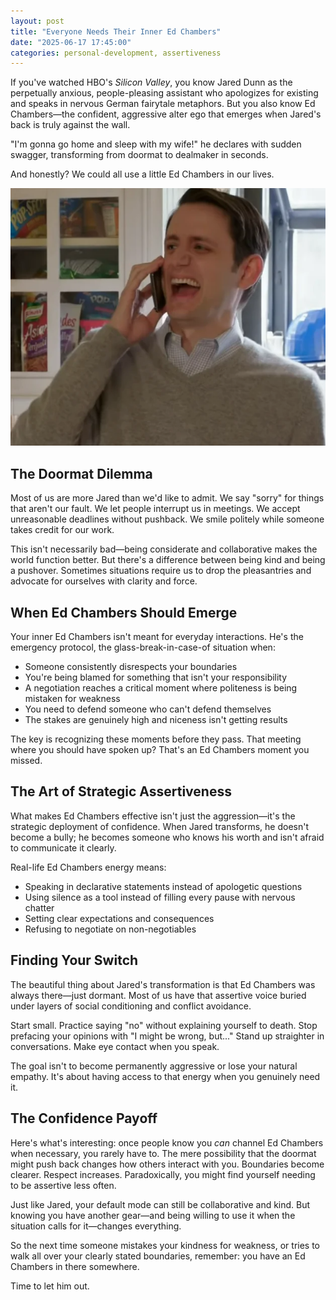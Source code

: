 ```yaml
---
layout: post
title: "Everyone Needs Their Inner Ed Chambers"
date: "2025-06-17 17:45:00"
categories: personal-development, assertiveness
---
```


If you've watched HBO's *Silicon Valley*, you know Jared Dunn as the perpetually anxious, people-pleasing assistant who apologizes for existing and speaks in nervous German fairytale metaphors. But you also know Ed Chambers—the confident, aggressive alter ego that emerges when Jared's back is truly against the wall. 

"I'm gonna go home and sleep with my wife!" he declares with sudden swagger, transforming from doormat to dealmaker in seconds.

And honestly? We could all use a little Ed Chambers in our lives.

![ed chambers](./ed.png)

## The Doormat Dilemma

Most of us are more Jared than we'd like to admit. We say "sorry" for things that aren't our fault. We let people interrupt us in meetings. We accept unreasonable deadlines without pushback. We smile politely while someone takes credit for our work.

This isn't necessarily bad—being considerate and collaborative makes the world function better. But there's a difference between being kind and being a pushover. Sometimes situations require us to drop the pleasantries and advocate for ourselves with clarity and force.

## When Ed Chambers Should Emerge

Your inner Ed Chambers isn't meant for everyday interactions. He's the emergency protocol, the glass-break-in-case-of situation when:

- Someone consistently disrespects your boundaries
- You're being blamed for something that isn't your responsibility  
- A negotiation reaches a critical moment where politeness is being mistaken for weakness
- You need to defend someone who can't defend themselves
- The stakes are genuinely high and niceness isn't getting results

The key is recognizing these moments before they pass. That meeting where you should have spoken up? That's an Ed Chambers moment you missed.

## The Art of Strategic Assertiveness

What makes Ed Chambers effective isn't just the aggression—it's the strategic deployment of confidence. When Jared transforms, he doesn't become a bully; he becomes someone who knows his worth and isn't afraid to communicate it clearly.

Real-life Ed Chambers energy means:
- Speaking in declarative statements instead of apologetic questions
- Using silence as a tool instead of filling every pause with nervous chatter
- Setting clear expectations and consequences
- Refusing to negotiate on non-negotiables

## Finding Your Switch

The beautiful thing about Jared's transformation is that Ed Chambers was always there—just dormant. Most of us have that assertive voice buried under layers of social conditioning and conflict avoidance. 

Start small. Practice saying "no" without explaining yourself to death. Stop prefacing your opinions with "I might be wrong, but..." Stand up straighter in conversations. Make eye contact when you speak.

The goal isn't to become permanently aggressive or lose your natural empathy. It's about having access to that energy when you genuinely need it.

## The Confidence Payoff

Here's what's interesting: once people know you *can* channel Ed Chambers when necessary, you rarely have to. The mere possibility that the doormat might push back changes how others interact with you. Boundaries become clearer. Respect increases. Paradoxically, you might find yourself needing to be assertive less often.

Just like Jared, your default mode can still be collaborative and kind. But knowing you have another gear—and being willing to use it when the situation calls for it—changes everything.

So the next time someone mistakes your kindness for weakness, or tries to walk all over your clearly stated boundaries, remember: you have an Ed Chambers in there somewhere. 

Time to let him out.
